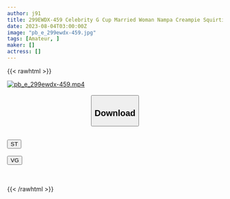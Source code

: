 ```yaml
---
author: j91
title: 299EWDX-459 Celebrity G Cup Married Woman Nampa Creampie Squirting Too Much! Climax Too Much!
date: 2023-08-04T03:00:00Z
image: "pb_e_299ewdx-459.jpg"
tags: [Amateur, ]
maker: []
actress: []
---
```



{{< rawhtml >}}

<div class="video" data-videoid="MapbvQwpY9fe70">
    <a href="javascript:;">
        <img src="https://my.j91.asia/posts/pb_e_299ewdx-459/pb_e_299ewdx-459.jpg" width="WIDTH" height="HEIGHT" alt="pb_e_299ewdx-459.mp4" loading="lazy">
    </a>
</div>

<script type="text/javascript" src="https://j91.asia/asset/on-demand-st.js"></script>

<br>
  <link rel="stylesheet" href="https://j91.asia/asset/bs5.css">
  
  <center>
  <button class="btn btn-primary" type="button" data-bs-toggle="collapse" data-bs-target=".multi-collapse" aria-expanded="false" aria-controls="multiCollapseExample1 multiCollapseExample2"><h2>Download</h2></button></center>
</p>
<div class="row">
  <div class="col">
    <div class="collapse multi-collapse" id="multiCollapseExample1">
      <div class="card card-body">
	      	      <br>
<div class="buttons">  
<a href="https://streamtape.to/v/MapbvQwpY9fe70"><button class="btn-hover color-3"><i class="fa fa-download"></i> ST</button></a></div>
    </div>
  </div>
</div>
  <div class="col">
    <div class="collapse multi-collapse" id="multiCollapseExample2">
      <div class="card card-body">
	      <br>
<div class="buttons">
    <a href="https://vgembed.com/v/b4ZJx2XMZAO2P3R"><button class="btn-hover color-9"><i class="fa fa-download"></i> VG</button></a></div>
<br><br>
      </div>
    </div>
  </div>
</div>

{{< /rawhtml >}}
